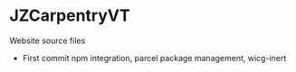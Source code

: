 # JZCarpentryVT

Website source files

- First commit
npm integration, parcel package management, wicg-inert
